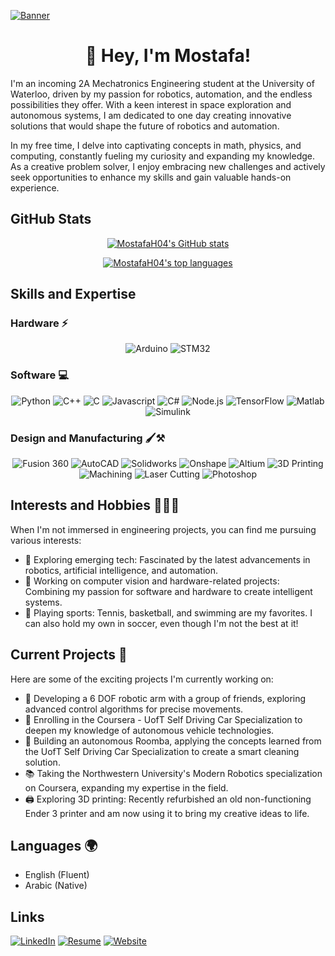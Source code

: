 [![Banner](https://media.discordapp.net/attachments/388874244102160385/1062597352210305094/image.png)](https://mostafah04.github.io)

<h1 align="center">👋 Hey, I'm Mostafa!</h1>

I'm an incoming 2A Mechatronics Engineering student at the University of Waterloo, driven by my passion for robotics, automation, and the endless possibilities they offer. With a keen interest in space exploration and autonomous systems, I am dedicated to one day creating innovative solutions that would shape the future of robotics and automation.

In my free time, I delve into captivating concepts in math, physics, and computing, constantly fueling my curiosity and expanding my knowledge. As a creative problem solver, I enjoy embracing new challenges and actively seek opportunities to enhance my skills and gain valuable hands-on experience.

## GitHub Stats

<div align="center">

[![MostafaH04's GitHub stats](https://github-readme-stats.vercel.app/api?username=MostafaH04&include_all_commits=true&theme=tokyonight&hide_border=true&border_radius=0&count_private=true)](https://github.com/MostafaH04)

[![MostafaH04's top languages](https://github-readme-stats.vercel.app/api/top-langs/?username=MostafaH04&hide=Processing&layout=compact&theme=tokyonight&hide_border=true&border_radius=0&card_width=250)](https://github.com/MostafaH04)

</div>

## Skills and Expertise

### Hardware ⚡
<div align="center">

![Arduino](https://img.shields.io/badge/Arduino-00979D?style=for-the-badge&logo=arduino&logoColor=white) ![STM32](https://img.shields.io/badge/STM32-03234B?style=for-the-badge&logo=stmicroelectronics&logoColor=white)

</div>

### Software 💻
<div align="center">

![Python](https://img.shields.io/badge/Python-3776AB?style=for-the-badge&logo=python&logoColor=white) ![C++](https://img.shields.io/badge/C++-00599C?style=for-the-badge&logo=c%2B%2B&logoColor=white) ![C](https://img.shields.io/badge/C-00599C?style=for-the-badge&logo=c&logoColor=white) ![Javascript](https://img.shields.io/badge/JavaScript-F7DF1E?style=for-the-badge&logo=javascript&logoColor=black) ![C#](https://img.shields.io/badge/C%23-239120?style=for-the-badge&logo=c-sharp&logoColor=white) ![Node.js](https://img.shields.io/badge/Node.js-339933?style=for-the-badge&logo=node.js&logoColor=white) ![TensorFlow](https://img.shields.io/badge/TensorFlow-FF6F00?style=for-the-badge&logo=tensorflow&logoColor=white) ![Matlab](https://img.shields.io/badge/MATLAB-0076A8?style=for-the-badge&logo=mathworks&logoColor=white) ![Simulink](https://img.shields.io/badge/Simulink-9B79F7?style=for-the-badge&logo=mathworks&logoColor=white)

</div>

### Design and Manufacturing 🖌️⚒️
<div align="center">

![Fusion 360](https://img.shields.io/badge/Fusion%20360-FF9900?style=for-the-badge&logo=autodesk&logoColor=white) ![AutoCAD](https://img.shields.io/badge/AutoCAD-CA472F?style=for-the-badge&logo=autodesk&logoColor=white) ![Solidworks](https://img.shields.io/badge/Solidworks-004F87?style=for-the-badge&logo=solidworks&logoColor=white) ![Onshape](https://img.shields.io/badge/Onshape-FF5C5C?style=for-the-badge&logo=onshape&logoColor=white) ![Altium](https://img.shields.io/badge/Altium-007DBF?style=for-the-badge&logo=altium%20designer&logoColor=white) ![3D Printing](https://img.shields.io/badge/3D%20Printing-333333?style=for-the-badge&logo=3d%20printing&logoColor=white) ![Machining](https://img.shields.io/badge/Machining-7D7D7D?style=for-the-badge&logo=machining&logoColor=white) ![Laser Cutting](https://img.shields.io/badge/Laser%20Cutting-FF0000?style=for-the-badge&logo=laser-cutting&logoColor=white) ![Photoshop](https://img.shields.io/badge/Photoshop-31A8FF?style=for-the-badge&logo=adobe-photoshop&logoColor=white)

</div>

## Interests and Hobbies 🎯🏀🔬

When I'm not immersed in engineering projects, you can find me pursuing various interests:

- 🌌 Exploring emerging tech: Fascinated by the latest advancements in robotics, artificial intelligence, and automation.
- 🤖 Working on computer vision and hardware-related projects: Combining my passion for software and hardware to create intelligent systems.
- 🎾 Playing sports: Tennis, basketball, and swimming are my favorites. I can also hold my own in soccer, even though I'm not the best at it!

## Current Projects 🚀

Here are some of the exciting projects I'm currently working on:

- 🤖 Developing a 6 DOF robotic arm with a group of friends, exploring advanced control algorithms for precise movements.
- 🚗 Enrolling in the Coursera - UofT Self Driving Car Specialization to deepen my knowledge of autonomous vehicle technologies.
- 🧹 Building an autonomous Roomba, applying the concepts learned from the UofT Self Driving Car Specialization to create a smart cleaning solution.
- 📚 Taking the Northwestern University's Modern Robotics specialization on Coursera, expanding my expertise in the field.
- 🖨️ Exploring 3D printing: Recently refurbished an old non-functioning Ender 3 printer and am now using it to bring my creative ideas to life.

## Languages 🌍

- English (Fluent)
- Arabic (Native)

## Links

[![LinkedIn](https://img.shields.io/badge/LinkedIn-Connect-blue?style=for-the-badge&logo=linkedin)](https://www.linkedin.com/in/mostafa-hussein-04/)
[![Resume](https://img.shields.io/badge/Resume-View%20Resume-informational?style=for-the-badge&logo=adobe-acrobat-reader&logoColor=white)](https://drive.google.com/file/d/1a3I1CHtxwZnfcyMbPvrXwMktkEdkgcpv/view?usp=sharing)
[![Website](https://img.shields.io/badge/Website-Visit%20My%20Website-blue?style=for-the-badge&logo=google-chrome&logoColor=white)](https://mostafah04.github.io)
